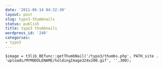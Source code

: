 ```yaml
---
date: '2011-06-14 04:32:30'
layout: post
slug: typo3-thumbnails
status: publish
title: typo3 thumbnails
wordpress_id: '248'
categories:
- typo3
---
```


`$image = t3lib_BEfunc::getThumbNail('/typo3/thumbs.php', PATH_site . 'uploads/MYMODULENAME/holdingImage324x200.gif',
                                                '',300);`
